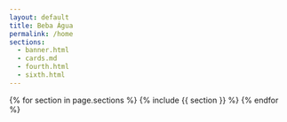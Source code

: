 ```yaml
---
layout: default
title: Beba Água
permalink: /home
sections:
  - banner.html
  - cards.md
  - fourth.html
  - sixth.html
---
```


{% for section in page.sections %}
  {% include {{ section }} %}
{% endfor %}